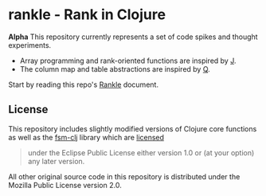 # rankle - Rank in Clojure

**Alpha** This repository currently represents a set of code spikes and thought
experiments.

* Array programming and rank-oriented functions are inspired by [J](http://www.jsoftware.com/).
* The column map and table abstractions are inspired by [Q](http://code.kx.com/q/).

Start by reading this repo's [Rankle](Rankle.ipynb) document.

## License

This repository includes slightly modified versions of Clojure core functions as
well as the [fsm-clj](https://github.com/fbeline/fsm-clj) library which are
[licensed](https://github.com/fbeline/fsm-clj/blob/master/LICENSE)

> under the Eclipse Public License either version 1.0 or (at your option) any later version.

All other original source code in this repository is distributed under the
Mozilla Public License version 2.0.
